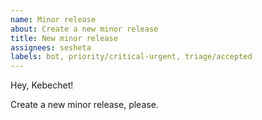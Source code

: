 ```yaml
---
name: Minor release
about: Create a new minor release
title: New minor release
assignees: sesheta
labels: bot, priority/critical-urgent, triage/accepted
---
```


Hey, Kebechet!

Create a new minor release, please.
